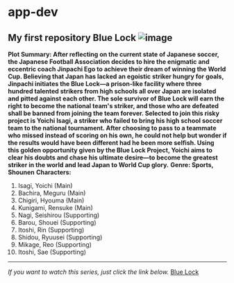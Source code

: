 # app-dev
My first repository
Blue Lock
![image](https://github.com/NicoleiAnne/app-dev/assets/170540100/866bff59-da59-4671-9abb-83245402cd23)
---
**Plot Summary: After reflecting on the current state of Japanese soccer, the Japanese Football Association decides to hire the enigmatic and eccentric coach Jinpachi Ego to achieve their dream of winning the World Cup. Believing that Japan has lacked an egoistic striker hungry for goals, Jinpachi initiates the Blue Lock—a prison-like facility where three hundred talented strikers from high schools all over Japan are isolated and pitted against each other. The sole survivor of Blue Lock will earn the right to become the national team's striker, and those who are defeated shall be banned from joining the team forever. Selected to join this risky project is Yoichi Isagi, a striker who failed to bring his high school soccer team to the national tournament. After choosing to pass to a teammate who missed instead of scoring on his own, he could not help but wonder if the results would have been different had he been more selfish. Using this golden opportunity given by the Blue Lock Project, Yoichi aims to clear his doubts and chase his ultimate desire—to become the greatest striker in the world and lead Japan to World Cup glory.**
**Genre: Sports, Shounen**
**Characters:**
1. Isagi, Yoichi (Main)
2. Bachira, Meguru (Main)
3. Chigiri, Hyouma (Main)
4. Kunigami, Rensuke (Main)
5. Nagi, Seishirou (Supporting)
6. Barou, Shouei (Supporting)
7. Itoshi, Rin (Supporting)
8. Shidou, Ryuusei (Supporting)
9. Mikage, Reo (Supporting)
10. Itoshi, Sae (Supporting)
---
*If you want to watch this series, just click the link below.*
[Blue Lock](https://anitaku.so/category/blue-lock)
